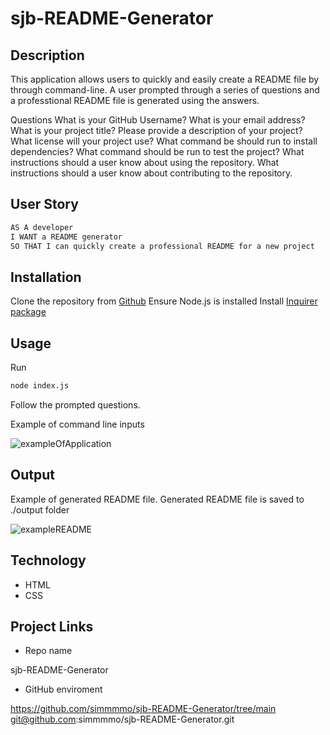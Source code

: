 # sjb-README-Generator

##  Description
This application allows users to quickly and easily create a README file by through command-line. A user prompted through a series of questions and a professtional README file is generated using the answers. 

Questions 
What is your GitHub Username?
What is your email address?
What is your project title?
Please provide a description of your project?
What license will your project use?
What command be should run to install dependencies?
What command should be run to test the project?
What instructions should a user know about using the repository.
What instructions should a user know about contributing to the repository.

## User Story

```md
AS A developer
I WANT a README generator
SO THAT I can quickly create a professional README for a new project
```

## Installation 
Clone the repository from [Github](git@github.com:simmmmo/sjb-README-Generator.git)
Ensure Node.js is installed
Install [Inquirer package](https://www.npmjs.com/package/inquirer)


## Usage 
Run 
```bash
node index.js
```
Follow the prompted questions. 

Example of command line inputs

![exampleOfApplication]()


## Output 
Example of generated README file. Generated README file is saved to ./output folder

![exampleREADME]()

## Technology
* HTML
* CSS

## Project Links

* Repo name

sjb-README-Generator

* GitHub enviroment

https://github.com/simmmmo/sjb-README-Generator/tree/main
git@github.com:simmmmo/sjb-README-Generator.git

